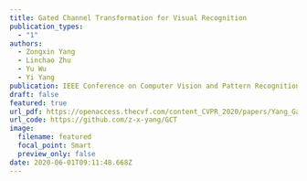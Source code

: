 ```yaml
---
title: Gated Channel Transformation for Visual Recognition
publication_types:
  - "1"
authors:
  - Zongxin Yang
  - Linchao Zhu
  - Yu Wu
  - Yi Yang
publication: IEEE Conference on Computer Vision and Pattern Recognition
draft: false
featured: true
url_pdf: https://openaccess.thecvf.com/content_CVPR_2020/papers/Yang_Gated_Channel_Transformation_for_Visual_Recognition_CVPR_2020_paper.pdf
url_code: https://github.com/z-x-yang/GCT
image:
  filename: featured
  focal_point: Smart
  preview_only: false
date: 2020-06-01T09:11:48.668Z
---
```


